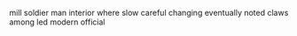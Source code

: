 mill soldier man interior where slow careful changing eventually noted claws among led modern official